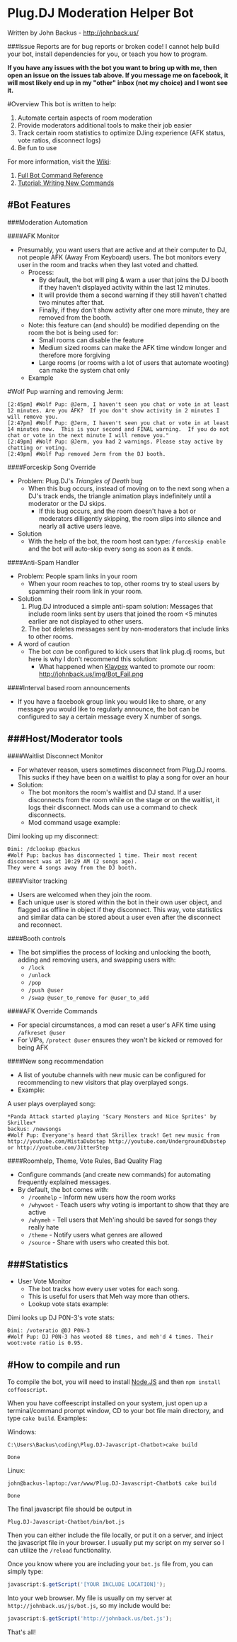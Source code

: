 Plug.DJ Moderation Helper Bot
==========================
Written by John Backus - http://johnback.us/

###Issue Reports are for bug reports or broken code!  I cannot help build your bot, install dependencies for you, or teach you how to program.

**If you have any issues with the bot you want to bring up with me, then open an issue on the issues tab above.  If you message me on facebook, it will most likely end up in my "other" inbox (not my choice) and I wont see it.**

#Overview
This bot is written to help:

1. Automate certain aspects of room moderation
2. Provide moderators additional tools to make their job easier
3. Track certain room statistics to optimize DJing experience (AFK status, vote ratios, disconnect logs)
4. Be fun to use

For more information, visit the [Wiki](https://github.com/backus/Plug.DJ-Javascript-Chatbot/wiki):

1. [Full Bot Command Reference](https://github.com/backus/Plug.DJ-Javascript-Chatbot/wiki/Bot-Commands-Overview)
2. [Tutorial: Writing New Commands](https://github.com/backus/Plug.DJ-Javascript-Chatbot/wiki/Tutorial:-Writing-New-Commands)

#Bot Features
--------------
###Moderation Automation

####AFK Monitor
* Presumably, you want users that are active and at their computer to DJ, not people AFK (Away From Keyboard) users.  The bot monitors every user in the room and tracks when they last voted and chatted.
  * Process:
    * By default, the bot will ping & warn a user that joins the DJ booth if they haven't displayed activity within the last 12 minutes.
    * It will provide them a second warning if they still haven't chatted two minutes after that.
    * Finally, if they don't show activity after one more minute, they are removed from the booth.
  * Note: this feature can (and should) be modified depending on the room the bot is being used for:
    * Small rooms can disable the feature
    * Medium sized rooms can make the AFK time window longer and therefore more forgiving
    * Large rooms (or rooms with a lot of users that automate wooting) can make the system chat only
  * Example

\#Wolf Pup warning and removing Jerm:

    [2:45pm] #Wolf Pup: @Jerm, I haven't seen you chat or vote in at least 12 minutes. Are you AFK?  If you don't show activity in 2 minutes I will remove you.
    [2:47pm] #Wolf Pup: @Jerm, I haven't seen you chat or vote in at least 14 minutes now.  This is your second and FINAL warning.  If you do not chat or vote in the next minute I will remove you."
    [2:49pm] #Wolf Pup: @Jerm, you had 2 warnings. Please stay active by chatting or voting.
    [2:49pm] #Wolf Pup removed Jerm from the DJ booth.
    
####Forceskip Song Override
* Problem: Plug.DJ's _Triangles of Death_ bug
  * When this bug occurs, instead of moving on to the next song when a DJ's track ends, the triangle animation plays indefinitely until a moderator or the DJ skips.
    * If this bug occurs, and the room doesn't have a bot or moderators dilligently skipping, the room slips into silence and nearly all active users leave.
* Solution
  * With the help of the bot, the room host can type: `/forceskip enable` and the bot will auto-skip every song as soon as it ends.

####Anti-Spam Handler
* Problem: People spam links in your room
  * When your room reaches to top, other rooms try to steal users by spamming their room link in your room.
* Solution
  1. Plug.DJ introduced a simple anti-spam solution: Messages that include room links sent by users that joined the room <5 minutes earlier are not displayed to other users.
  2. The bot deletes messages sent by non-moderators that include links to other rooms.
* A word of caution
  * The bot *can* be configured to kick users that link plug.dj rooms, but here is why I don't recommend this solution:
    * What happened when [Klaypex](https://www.facebook.com/Klaypex) wanted to promote our room: http://johnback.us/img/Bot_Fail.png

####Interval based room announcements
* If you have a facebook group link you would like to share, or any message you would like to regularly announce, the bot can be configured to say a certain message every X number of songs.

###Host/Moderator tools
------------------------
####Waitlist Disconnect Monitor
* For whatever reason, users sometimes disconnect from Plug.DJ rooms.  This sucks if they have been on a waitlist to play a song for over an hour 
* Solution:
  * The bot monitors the room's waitlist and DJ stand.  If a user disconnects from the room while on the stage or on the waitlist, it logs their disconnect.  Mods can use a command to check disconnects.
  * Mod command usage example:
    
Dimi looking up my disconnect:

    Ɖimi: /dclookup @backus
    #Wolf Pup: backus has disconnected 1 time. Their most recent disconnect was at 10:29 AM (2 songs ago). 
    They were 4 songs away from the DJ booth.
    

####Visitor tracking
* Users are welcomed when they join the room.
* Each unique user is stored within the bot in their own user object, and flagged as offline in object if they disconnect. This way, vote statistics and similar data can be stored about a user even after the disconnect and reconnect.


####Booth controls
* The bot simplifies the process of locking and unlocking the booth, adding and removing users, and swapping users with:
  * `/lock`
  * `/unlock`
  * `/pop`
  * `/push @user`
  * `/swap @user_to_remove for @user_to_add`


####AFK Override Commands
* For special circumstances, a mod can reset a user's AFK time using `/afkreset @user`
* For VIPs, `/protect @user` ensures they won't be kicked or removed for being AFK


####New song recommendation
* A list of youtube channels with new music can be configured for recommending to new visitors that play overplayed songs.
* Example:

A user plays overplayed song:

    *Panda Attack started playing 'Scary Monsters and Nice Sprites' by Skrillex*
    backus: /newsongs
    #Wolf Pup: Everyone's heard that Skrillex track! Get new music from http://youtube.com/MistaDubstep http://youtube.com/UndergroundDubstep or http://youtube.com/JitterStep

####Roomhelp, Theme, Vote Rules, Bad Quality Flag
* Configure commands (and create new commands) for automating frequently explained messages.
* By default, the bot comes with:
  * `/roomhelp` - Inform new users how the room works
  * `/whywoot` - Teach users why voting is important to show that they are active
  * `/whymeh` - Tell users that Meh'ing should be saved for songs they really hate
  * `/theme` - Notify users what genres are allowed
  * `/source` - Share with users who created this bot.

###Statistics
----------------
* User Vote Monitor
  * The bot tracks how every user votes for each song.
  * This is useful for users that Meh way more than others.
  * Lookup vote stats example:

Dimi looks up DJ P0N-3's vote stats:

    Ɖimi: /voteratio @DJ P0N-3
    #Wolf Pup: DJ P0N-3 has wooted 88 times, and meh'd 4 times. Their woot:vote ratio is 0.95.
    

#How to compile and run
------------------------------
To compile the bot, you will need to install [Node.JS](http://nodejs.org/) and then `npm install coffeescript`.

When you have coffeescript installed on your system, just open up a terminal/command prompt window, CD to your bot file main directory, and type `cake build`.  Examples:

Windows:

```console
C:\Users\Backus\coding\Plug.DJ-Javascript-Chatbot>cake build

Done
```

Linux:

```console
john@backus-laptop:/var/www/Plug.DJ-Javascript-Chatbot$ cake build

Done
```

The final javascript file should be output in 

    Plug.DJ-Javascript-Chatbot/bin/bot.js

Then you can either include the file locally, or put it on a server, and inject the javascript file in your browser.  I usually put my script on my server so I can utilize the `/reload` functionality.

Once you know where you are including your `bot.js` file from, you can simply type:

```Javascript
javascript:$.getScript('[YOUR INCLUDE LOCATION]');
```

Into your web browser.  My file is usually on my server at `http://johnback.us/js/bot.js`, so my include would be:

```Javascript
javascript:$.getScript('http://johnback.us/bot.js');
```

That's all!

